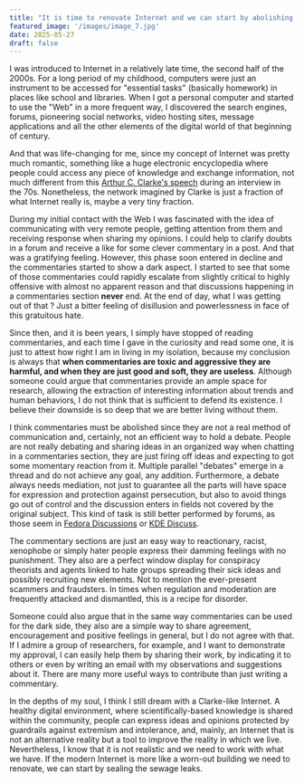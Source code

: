 ```yaml
---
title: "It is time to renovate Internet and we can start by abolishing commentaries"
featured_image: '/images/image_7.jpg'
date: 2025-05-27
draft: false
---
```


I was introduced to Internet in a relatively late time, the second half of the 2000s. For a long period of my childhood, computers were just an instrument to be accessed for "essential tasks" (basically homework) in places like school and libraries. When I got a personal computer and started to use the "Web" in a more frequent way, I discovered the search engines, forums, pioneering social networks, video hosting sites, message applications and all the other elements of the digital world of that beginning of century.

And that was life-changing for me, since my concept of Internet was pretty much romantic, something like a huge electronic encyclopedia where people could access any piece of knowledge and exchange information, not much different from this [Arthur C. Clarke's speech](https://en.wikipedia.org/wiki/File:ABC_Clarke_predicts_internet_and_PC.ogv) during an interview in the 70s. Nonetheless, the network imagined by Clarke is just a fraction of what Internet really is, maybe a very tiny fraction. 

During my initial contact with the Web I was fascinated with the idea of communicating with very remote people, getting attention from them and receiving response when sharing my opinions. I could help to clarify doubts in a forum and receive a like for some clever commentary in a post. And that was a gratifying feeling. However, this phase soon entered in decline and the commentaries started to show a dark aspect. I started to see that some of those commentaries could rapidly escalate from slightly critical to highly offensive with almost no apparent reason and that discussions happening in a commentaries section **never** end. At the end of day, what I was getting out of that ? Just a bitter feeling of disillusion and powerlessness in face of this gratuitous hate. 

Since then, and it is been years, I simply have stopped of reading commentaries, and each time I gave in the curiosity and read some one, it is just to attest how right I am in living in my isolation, because my conclusion is always that **when commentaries are toxic and aggressive they are harmful, and when they are just good and soft, they are useless**. Although someone could argue that commentaries provide an ample space for research, allowing the extraction of interesting information about trends and human behaviors, I do not think that is sufficient to defend its existence. I believe their downside is so deep that we are better living without them. 

I think commentaries must be abolished since they are not a real method of communication and, certainly, not an efficient way to hold a debate. People are not really debating and sharing ideas in an organized way when chatting in a commentaries section, they are just firing off ideas and expecting to got some momentary reaction from it. Multiple parallel "debates" emerge in a thread and do not achieve any goal, any addition. Furthermore, a debate always needs mediation, not just to guarantee all the parts will have space for expression and protection against persecution, but also to avoid things go out of control and the discussion enters in fields not covered by the original subject. This kind of task is still better performed by forums, as those seem in [Fedora Discussions](https://discussion.fedoraproject.org/) or [KDE Discuss](https://discuss.kde.org/).

The commentary sections are just an easy way to reactionary, racist, xenophobe or simply hater people express their damming feelings with no punishment. They also are a perfect window display for conspiracy theorists and agents linked to hate groups spreading their sick ideas and possibly recruiting new elements. Not to mention the ever-present scammers and fraudsters. In times when regulation and moderation are frequently attacked and dismantled, this is a recipe for disorder.

Someone could also argue that in the same way commentaries can be used for the dark side, they also are a simple way to share agreement, encouragement and positive feelings in general, but I do not agree with that. If I admire a group of researchers, for example, and I want to demonstrate my approval, I can easily help them by sharing their work, by indicating it to others or even by writing an email with my observations and suggestions about it. There are many more useful ways to contribute than just writing a commentary. 

In the depths of my soul, I think I still dream with a Clarke-like Internet. A healthy digital environment, where scientifically-based knowledge is shared  within the community, people can express ideas and opinions protected by guardrails against extremism and intolerance, and, mainly, an Internet that is not an alternative reality but a tool to improve the reality in which we live. Nevertheless, I know that it is not realistic and we need to work with what we have. If the modern Internet is more like a worn-out building we need to renovate, we can start by sealing the sewage leaks. 








